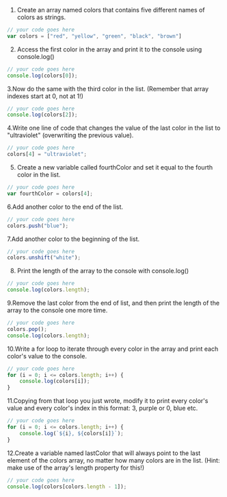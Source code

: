 1. Create an array named colors that contains five different names of colors as strings.

```js
// your code goes here
var colors = ["red", "yellow", "green", "black", "brown"]
```

2. Access the first color in the array and print it to the console using console.log()

```js
// your code goes here
console.log(colors[0]);
```

3.Now do the same with the third color in the list. (Remember that array indexes start at 0, not at 1!)

```js
// your code goes here
console.log(colors[2]);
```

4.Write one line of code that changes the value of the last color in the list to "ultraviolet" (overwriting the previous value).

```js
// your code goes here
colors[4] = "ultraviolet";
```

5. Create a new variable called fourthColor and set it equal to the fourth color in the list.

```js
// your code goes here
var fourthColor = colors[4];
```

6.Add another color to the end of the list.

```js
// your code goes here
colors.push("blue");
```

7.Add another color to the beginning of the list.

```js
// your code goes here
colors.unshift("white");

```

8. Print the length of the array to the console with console.log()

```js
// your code goes here
console.log(colors.length);
```

9.Remove the last color from the end of list, and then print the length of the array to the console one more time.

```js
// your code goes here
colors.pop();
console.log(colors.length);
```

10.Write a for loop to iterate through every color in the array and print each color's value to the console.

```js
// your code goes here
for (i = 0; i <= colors.length; i++) {
	console.log(colors[i]);
}
```

11.Copying from that loop you just wrote, modify it to print every color's value and every color's index in this format: 3, purple or 0, blue etc.

```js
// your code goes here
for (i = 0; i <= colors.length; i++) {
	console.log(`${i}, ${colors[i]}`);
}
```

12.Create a variable named lastColor that will always point to the last element of the colors array, no matter how many colors are in the list. (Hint: make use of the array's length property for this!)

```js
// your code goes here
console.log(colors[colors.length - 1]);
```